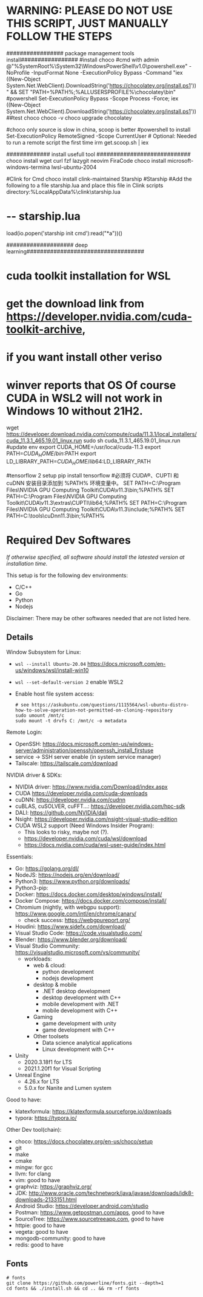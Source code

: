 
# WARNING: PLEASE DO NOT USE THIS SCRIPT, JUST MANUALLY FOLLOW THE STEPS

################# package management tools install#################
#install choco
#cmd with admin
@"%SystemRoot%\System32\WindowsPowerShell\v1.0\powershell.exe" -NoProfile -InputFormat None -ExecutionPolicy Bypass -Command "iex ((New-Object System.Net.WebClient).DownloadString('https://chocolatey.org/install.ps1'))" && SET "PATH=%PATH%;%ALLUSERSPROFILE%\chocolatey\bin"
#powershell
Set-ExecutionPolicy Bypass -Scope Process -Force; iex ((New-Object System.Net.WebClient).DownloadString('https://chocolatey.org/install.ps1'))
##test choco
choco -v
choco upgrade chocolatey

#choco only source is slow in china, scoop is better
#powershell to install
Set-ExecutionPolicy RemoteSigned -Scope CurrentUser # Optional: Needed to run a remote script the first time
irm get.scoop.sh | iex

############# install usefull tool ############################
choco install wget curl fzf lazygit neovim  FiraCode 
choco install microsoft-windows-termina lwsl-ubuntu-2004

#Clink for Cmd 
choco install clink-maintained Starship
#Starship
#Add the following to a file starship.lua and place this file in Clink scripts directory:%LocalAppData%\clink\starship.lua
# -- starship.lua
load(io.popen('starship init cmd'):read("*a"))()


#################### deep learning###################################
# cuda toolkit installation for WSL
# get the download link from https://developer.nvidia.com/cuda-toolkit-archive, 
# if you want install other veriso
# winver reports that OS Of course CUDA in WSL2 will not work in Windows 10 without 21H2.
wget https://developer.download.nvidia.com/compute/cuda/11.3.1/local_installers/cuda_11.3.1_465.19.01_linux.run
sudo sh cuda_11.3.1_465.19.01_linux.run
#update env 
export CUDA_HOME=/usr/local/cuda-11.3
export PATH=$CUDA_HOME/bin:$PATH
export LD_LIBRARY_PATH=$CUDA_HOME/lib64:$LD_LIBRARY_PATH

#tensorflow 2 setup
pip install tensorflow
#必须将 CUDA®、CUPTI 和 cuDNN 安装目录添加到 %PATH% 环境变量中。
SET PATH=C:\Program Files\NVIDIA GPU Computing Toolkit\CUDA\v11.3\bin;%PATH%
SET PATH=C:\Program Files\NVIDIA GPU Computing Toolkit\CUDA\v11.3\extras\CUPTI\lib64;%PATH%
SET PATH=C:\Program Files\NVIDIA GPU Computing Toolkit\CUDA\v11.3\include;%PATH%
SET PATH=C:\tools\cuDnn11.3\bin;%PATH%


# Required Dev Softwares

*If otherwise specified, all software should install the latested version at installation time.*

This setup is for the following dev environments:

- C/C++
- Go
- Python
- Nodejs

Disclaimer: There may be other softwares needed that are not listed here.

## Details

Window Subsystem for Linux:

  - `wsl --install Ubuntu-20.04` https://docs.microsoft.com/en-us/windows/wsl/install-win10
  - `wsl --set-default-version 2`  enable WSL2
  - Enable host file system access:

    ```
    # see https://askubuntu.com/questions/1115564/wsl-ubuntu-distro-how-to-solve-operation-not-permitted-on-cloning-repository 
    sudo umount /mnt/c
    sudo mount -t drvfs C: /mnt/c -o metadata
    ```

Remote Login:

- OpenSSH: https://docs.microsoft.com/en-us/windows-server/administration/openssh/openssh_install_firstuse
- service -> SSH server enable (in system service manager)
- Tailscale: https://tailscale.com/download

NVIDIA driver & SDKs:

- NVIDIA driver: https://www.nvidia.com/Download/index.aspx
- CUDA https://developer.nvidia.com/cuda-downloads
- cuDNN: https://developer.nvidia.com/cudnn
- cuBLAS, cuSOLVER, cuFFT...: https://developer.nvidia.com/hpc-sdk
- DALI: https://github.com/NVIDIA/dali
- Nsight: https://developer.nvidia.com/nsight-visual-studio-edition
- CUDA WSL2 support (Need Windows Insider Program):
  + This looks to risky, maybe not (?).
  + https://developer.nvidia.com/cuda/wsl/download
  + https://docs.nvidia.com/cuda/wsl-user-guide/index.html

Essentials:

- Go: https://golang.org/dl/
- NodeJS: https://nodejs.org/en/download/
- Python3: https://www.python.org/downloads/
- Python3-pip:
- Docker: https://docs.docker.com/desktop/windows/install/
- Docker Compose: https://docs.docker.com/compose/install/
- Chromium (nightly, with webgpu support): https://www.google.com/intl/en/chrome/canary/
  + check success: https://webgpureport.org/
- Houdini: https://www.sidefx.com/download/
- Visual Studio Code: https://code.visualstudio.com/
- Blender: https://www.blender.org/download/
- Visual Studio Community: https://visualstudio.microsoft.com/vs/community/
  - workloads:
    + web & cloud:
      * python development
      * nodejs development
    + desktop & mobile
      * .NET desktop development
      * desktop development with C++
      * mobile development with .NET
      * mobile development with C++
    + Gaming
      * game development with unity
      * game development with C++
    + Other toolsets
      * Data science analytical applications
      * Linux development with C++
- Unity
  - 2020.3.18f1 for LTS
  - 2021.1.20f1 for Visual Scripting
- Unreal Engine
  - 4.26.x for LTS
  - 5.0.x for Nanite and Lumen system

Good to have:

- klatexformula: https://klatexformula.sourceforge.io/downloads
- typora: https://typora.io/

Other Dev tool(chain):

- choco: https://docs.chocolatey.org/en-us/choco/setup
- git
- make
- cmake
- mingw: for gcc
- llvm: for clang
- vim: good to have
- graphviz: https://graphviz.org/
- JDK: http://www.oracle.com/technetwork/java/javase/downloads/jdk8-downloads-2133151.html
- Android Studio: https://developer.android.com/studio
- Postman: https://www.getpostman.com/apps, good to have
- SourceTree: https://www.sourcetreeapp.com, good to have
- httpie: good to have
- vegeta: good to have
- mongodb-community: good to have
- redis: good to have

## Fonts

```
# fonts
git clone https://github.com/powerline/fonts.git --depth=1
cd fonts && ./install.sh && cd .. && rm -rf fonts
```
